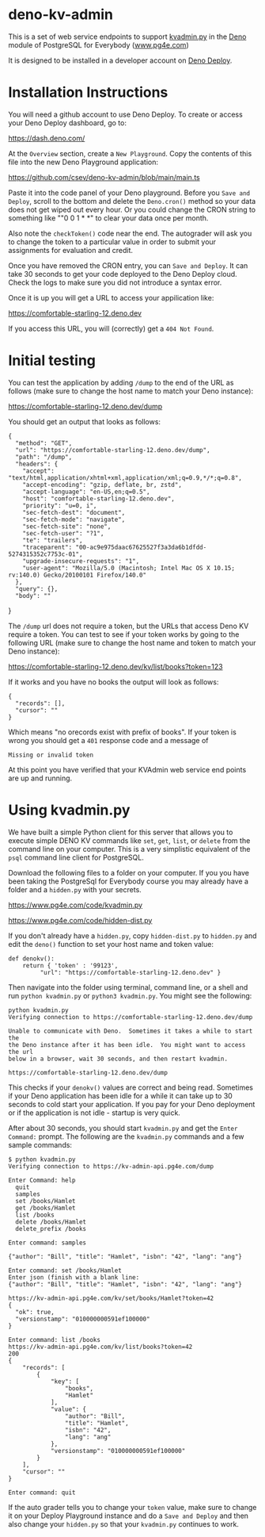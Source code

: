 # deno-kv-admin

This is a set of web service endpoints to support  [kvadmin.py](https://www.pg4e.com/code/kvadmin.py) in
the [Deno](https://docs.deno.com/deploy/kv/manual/) module
of PostgreSQL for Everybody (www.pg4e.com)

It is designed to be installed in a developer account on [Deno Deploy](https://dash.deno.com).

# Installation Instructions

You will need a github account to use Deno Deploy. To create or access your
Deno Deploy dashboard, go to:

https://dash.deno.com/

At the `Overview` section, create a `New Playground`.  Copy the contents of this file into the new
Deno Playground application:

https://github.com/csev/deno-kv-admin/blob/main/main.ts

Paste it into the code panel of your Deno playground.  Before you `Save and Deploy`,
scroll to the bottom and delete the `Deno.cron()` method so your data does not get wiped out
every hour.  Or you could change the CRON string to something like ""0 0 1 * *" to clear your
data once per month.

Also note the `checkToken()` code near the end.  The autograder will ask you to change the token
to a particular value in order to submit your assignments for evaluation and credit.

Once you have removed the CRON entry, you can `Save and Deploy`. It can take 30 seconds to get your code
deployed to the Deno Deploy cloud.  Check the logs to make sure you did not introduce a syntax error.

Once it is up you will get a URL to access your appilication like:

https://comfortable-starling-12.deno.dev

If you access this URL, you will (correctly) get a `404 Not Found`.  

# Initial testing

You can test the application by adding `/dump` to the end of the URL as follows (make sure to change the host
name to match your Deno instance):

https://comfortable-starling-12.deno.dev/dump

You should get an output that looks as follows:

    {
      "method": "GET",
      "url": "https://comfortable-starling-12.deno.dev/dump",
      "path": "/dump",
      "headers": {
        "accept": "text/html,application/xhtml+xml,application/xml;q=0.9,*/*;q=0.8",
        "accept-encoding": "gzip, deflate, br, zstd",
        "accept-language": "en-US,en;q=0.5",
        "host": "comfortable-starling-12.deno.dev",
        "priority": "u=0, i",
        "sec-fetch-dest": "document",
        "sec-fetch-mode": "navigate",
        "sec-fetch-site": "none",
        "sec-fetch-user": "?1",
        "te": "trailers",
        "traceparent": "00-ac9e975daac67625527f3a3da6b1dfdd-5274315352c7753c-01",
        "upgrade-insecure-requests": "1",
        "user-agent": "Mozilla/5.0 (Macintosh; Intel Mac OS X 10.15; rv:140.0) Gecko/20100101 Firefox/140.0"
      },
      "query": {},
      "body": ""
  }

The `/dump` url does not require a token, but the URLs that access Deno KV require a token.
You can test to see if your token works by going to the following URL (make sure to change the host
name and token to match your Deno instance):

https://comfortable-starling-12.deno.dev/kv/list/books?token=123

If it works and you have no books the output will look as follows:

    {
      "records": [],
      "cursor": ""
    }

Which means "no orecords exist with prefix of books".  If your token is wrong you should get a
`401` response code and a message of

    Missing or invalid token

At this point you have verified that your KVAdmin web service end points are up and running.

# Using kvadmin.py

We have built a simple Python client for this server that allows you to execute simple DENO KV commands
like `set`, `get`, `list`, or `delete` from the command line on your computer.  This is a very simplistic
equivalent of the `psql` command line client for PostgreSQL.

Download the following files to a folder on your computer.  If you you have been taking the PostgreSql for
Everybody course you may already have a folder and a `hidden.py` with your secrets.

https://www.pg4e.com/code/kvadmin.py

https://www.pg4e.com/code/hidden-dist.py

If you don't already have a `hidden.py`, copy `hidden-dist.py` to `hidden.py` and edit the `deno()` function
to set your host name and token value:

    def denokv():
        return { 'token' : '99123',
             "url": "https://comfortable-starling-12.deno.dev" }

Then navigate into the folder using terminal, command line, or a shell and run `python kvadmin.py` or 
`python3 kvadmin.py`.  You might see the following:

    python kvadmin.py 
    Verifying connection to https://comfortable-starling-12.deno.dev/dump
    
    Unable to communicate with Deno.  Sometimes it takes a while to start the
    the Deno instance after it has been idle.  You might want to access the url
    below in a browser, wait 30 seconds, and then restart kvadmin.
    
    https://comfortable-starling-12.deno.dev/dump

This checks if your `denokv()` values are correct and being read.  Sometimes if your Deno application 
has been idle for a while it can take up to 30 seconds to cold start your application.  If you pay
for your Deno deployment or if the application is not idle - startup is very quick.

After about 30 seconds, you should start `kvadmin.py` and get the `Enter Command:` prompt. The following
are the `kvadmin.py` commands and a few sample commands:

    $ python kvadmin.py 
    Verifying connection to https://kv-admin-api.pg4e.com/dump

    Enter Command: help
      quit
      samples
      set /books/Hamlet
      get /books/Hamlet
      list /books
      delete /books/Hamlet
      delete_prefix /books

    Enter command: samples
    
    {"author": "Bill", "title": "Hamlet", "isbn": "42", "lang": "ang"}
    
    Enter command: set /books/Hamlet 
    Enter json (finish with a blank line:
    {"author": "Bill", "title": "Hamlet", "isbn": "42", "lang": "ang"}
    
    https://kv-admin-api.pg4e.com/kv/set/books/Hamlet?token=42
    {
      "ok": true,
      "versionstamp": "010000000591ef100000"
    }
    
    Enter command: list /books
    https://kv-admin-api.pg4e.com/kv/list/books?token=42
    200
    {
        "records": [
            {
                "key": [
                    "books",
                    "Hamlet"
                ],
                "value": {
                    "author": "Bill",
                    "title": "Hamlet",
                    "isbn": "42",
                    "lang": "ang"
                },
                "versionstamp": "010000000591ef100000"
            }
        ],
        "cursor": ""
    }
    
    Enter command: quit

If the auto grader tells you to change your `token` value, make sure to change it on your
Deploy Playground instance and do a `Save and Deploy` and then also change your `hidden.py` so
that your `kvadmin.py` continues to work.
